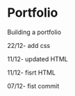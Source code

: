 # Portfolio

Building a portfolio

22/12- add css

11/12- updated HTML
 
11/12- fisrt HTML
 
07/12- fist commit
